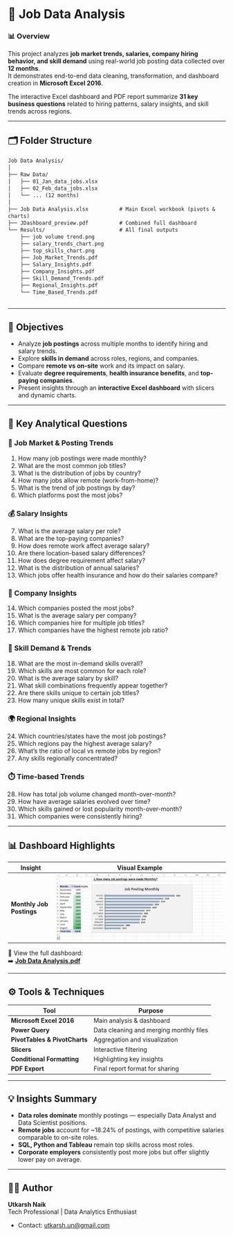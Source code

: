 # 💼 Job Data Analysis

### 📊 Overview
This project analyzes **job market trends, salaries, company hiring behavior, and skill demand** using real-world job posting data collected over **12 months**.  
It demonstrates end-to-end data cleaning, transformation, and dashboard creation in **Microsoft Excel 2016**.

The interactive Excel dashboard and PDF report summarize **31 key business questions** related to hiring patterns, salary insights, and skill trends across regions.

---

## 🗂️ Folder Structure
```text
Job Data Analysis/
│
├── Raw Data/
│   ├── 01_Jan_data_jobs.xlsx
│   ├── 02_Feb_data_jobs.xlsx
│   └── ... (12 months)
│
├── Job Data Analysis.xlsx          # Main Excel workbook (pivots & charts)
├── JDashboard_preview.pdf          # Combined full dashboard
└── Results/                        # All final outputs
    ├── job volume trend.png
    ├── salary_trends_chart.png
    ├── top_skills_chart.png
    ├── Job_Market_Trends.pdf
    ├── Salary_Insights.pdf
    ├── Company_Insights.pdf
    ├── Skill_Demand_Trends.pdf
    ├── Regional_Insights.pdf
    └── Time_Based_Trends.pdf


```
---

## 🎯 Objectives

- Analyze **job postings** across multiple months to identify hiring and salary trends.
- Explore **skills in demand** across roles, regions, and companies.
- Compare **remote vs on-site** work and its impact on salary.
- Evaluate **degree requirements**, **health insurance benefits**, and **top-paying companies**.
- Present insights through an **interactive Excel dashboard** with slicers and dynamic charts.

---

## 🧮 Key Analytical Questions

### 📅 Job Market & Posting Trends
1. How many job postings were made monthly?  
2. What are the most common job titles?  
3. What is the distribution of jobs by country?  
4. How many jobs allow remote (work-from-home)?  
5. What is the trend of job postings by day?  
6. Which platforms post the most jobs?

### 💰 Salary Insights
7. What is the average salary per role?  
8. What are the top-paying companies?  
9. How does remote work affect average salary?  
10. Are there location-based salary differences?  
11. How does degree requirement affect salary?  
12. What is the distribution of annual salaries?  
13. Which jobs offer health insurance and how do their salaries compare?

### 🏢 Company Insights
14. Which companies posted the most jobs?  
15. What is the average salary per company?  
16. Which companies hire for multiple job titles?  
17. Which companies have the highest remote job ratio?

### 🧠 Skill Demand & Trends
18. What are the most in-demand skills overall?  
19. Which skills are most common for each role?  
20. What is the average salary by skill?  
21. What skill combinations frequently appear together?  
22. Are there skills unique to certain job titles?  
23. How many unique skills exist in total?

### 🌍 Regional Insights
24. Which countries/states have the most job postings?  
25. Which regions pay the highest average salary?  
26. What’s the ratio of local vs remote jobs by region?  
27. Any skills regionally concentrated?

### ⏱️ Time-based Trends
28. How has total job volume changed month-over-month?  
29. How have average salaries evolved over time?  
30. Which skills gained or lost popularity month-over-month?  
31. Which companies were consistently hiring?

---

## 📊 Dashboard Highlights

| Insight | Visual Example |
|----------|----------------|
| **Monthly Job Postings** | ![Monthly Jobs](Results/job_posting_monthly.png) |

📄 View the full dashboard:  
➡️ [**Job Data Analysis.pdf**](Dashboard_preview.pdf)

---

## ⚙️ Tools & Techniques

| Tool | Purpose |
|------|----------|
| **Microsoft Excel 2016** | Main analysis & dashboard |
| **Power Query** | Data cleaning and merging monthly files |
| **PivotTables & PivotCharts** | Aggregation and visualization |
| **Slicers** | Interactive filtering |
| **Conditional Formatting** | Highlighting key insights |
| **PDF Export** | Final report format for sharing |

---

## 💡 Insights Summary

- **Data roles dominate** monthly postings — especially Data Analyst and Data Scientist positions.  
- **Remote jobs** account for ~18.24% of postings, with competitive salaries comparable to on-site roles.  
- **SQL, Python and Tableau** remain top skills across most roles.  
- **Corporate employers** consistently post more jobs but offer slightly lower pay on average. 

---

## 🧑‍💻 Author

**Utkarsh Naik**  
Tech Professional | Data Analytics Enthusiast  
- Contact: utkarsh.un@gmail.com

